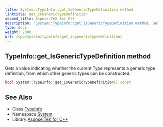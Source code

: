 ```yaml
---
title: System::TypeInfo::get_IsGenericTypeDefinition method
linktitle: get_IsGenericTypeDefinition
second_title: Aspose.TeX for C++
description: 'System::TypeInfo::get_IsGenericTypeDefinition method. Gets a value indicating whether the current Type represents a generic type definition, from which other generic types can be constructed in C++.'
type: docs
weight: 2300
url: /cpp/system/typeinfo/get_isgenerictypedefinition/
---
```

## TypeInfo::get_IsGenericTypeDefinition method


Gets a value indicating whether the current Type represents a generic type definition, from which other generic types can be constructed.

```cpp
bool System::TypeInfo::get_IsGenericTypeDefinition() const
```

## See Also

* Class [TypeInfo](../)
* Namespace [System](../../)
* Library [Aspose.TeX for C++](../../../)
